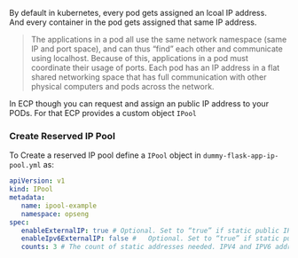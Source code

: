 By default in kubernetes, every pod gets assigned an lcoal IP address.  
And every container in the pod gets assigned that same IP address. 
> The applications in a pod all use the same network namespace (same IP and port space), and can thus “find” each other and communicate using localhost. Because of this, applications in a pod must coordinate their usage of ports. Each pod has an IP address in a flat shared networking space that has full communication with other physical computers and pods across the network.

In ECP though you can request and assign an public IP address to your PODs. For that ECP provides a custom object `IPool`

### Create Reserved IP Pool
To Create a reserved IP pool define a `IPool` object in `dummy-flask-app-ip-pool.yml` as:
```yml
apiVersion: v1 
kind: IPool 
metadata:
   name: ipool-example
   namespace: opseng 
spec:
   enableExternalIP: true # Optional. Set to “true” if static public IPV4 address is required 
   enableIpv6ExternalIP: false #   Optional. Set to “true” if static public IPV6 address is required
   counts: 3 # The count of static addresses needed. IPV4 and IPV6 addresses are counted separately.
```
